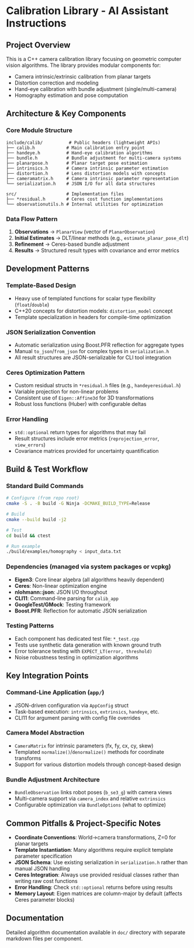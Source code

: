 # Calibration Library - AI Assistant Instructions

## Project Overview

This is a C++ camera calibration library focusing on geometric computer vision algorithms. The library provides modular components for:
- Camera intrinsic/extrinsic calibration from planar targets
- Distortion correction and modeling
- Hand-eye calibration with bundle adjustment (single/multi-camera)
- Homography estimation and pose computation

## Architecture & Key Components

### Core Module Structure
```
include/calib/          # Public headers (lightweight APIs)
├── calib.h            # Main calibration entry point
├── handeye.h          # Hand-eye calibration algorithms
├── bundle.h           # Bundle adjustment for multi-camera systems
├── planarpose.h       # Planar target pose estimation
├── intrinsics.h       # Camera intrinsic parameter estimation
├── distortion.h       # Lens distortion models with concepts
├── cameramatrix.h     # Camera intrinsic parameter representation
└── serialization.h    # JSON I/O for all data structures

src/                   # Implementation files
├── *residual.h        # Ceres cost function implementations
└── observationutils.h # Internal utilities for optimization
```

### Data Flow Pattern
1. **Observations** → `PlanarView` (vector of `PlanarObservation`)
2. **Initial Estimates** → DLT/linear methods (e.g., `estimate_planar_pose_dlt`)
3. **Refinement** → Ceres-based bundle adjustment
4. **Results** → Structured result types with covariance and error metrics

## Development Patterns

### Template-Based Design
- Heavy use of templated functions for scalar type flexibility (`float`/`double`)
- C++20 concepts for distortion models: `distortion_model` concept
- Template specialization in headers for compile-time optimization

### JSON Serialization Convention
- Automatic serialization using Boost.PFR reflection for aggregate types
- Manual `to_json`/`from_json` for complex types in `serialization.h`
- All result structures are JSON-serializable for CLI tool integration

### Ceres Optimization Pattern
- Custom residual structs in `*residual.h` files (e.g., `handeyeresidual.h`)
- Variable projection for non-linear problems
- Consistent use of `Eigen::Affine3d` for 3D transformations
- Robust loss functions (Huber) with configurable deltas

### Error Handling
- `std::optional` return types for algorithms that may fail
- Result structures include error metrics (`reprojection_error`, `view_errors`)
- Covariance matrices provided for uncertainty quantification

## Build & Test Workflow

### Standard Build Commands
```bash
# Configure (from repo root)
cmake -S . -B build -G Ninja -DCMAKE_BUILD_TYPE=Release

# Build
cmake --build build -j2

# Test
cd build && ctest

# Run example
./build/examples/homography < input_data.txt
```

### Dependencies (managed via system packages or vcpkg)
- **Eigen3**: Core linear algebra (all algorithms heavily dependent)
- **Ceres**: Non-linear optimization engine
- **nlohmann::json**: JSON I/O throughout
- **CLI11**: Command-line parsing for `calib_app`
- **GoogleTest/GMock**: Testing framework
- **Boost.PFR**: Reflection for automatic JSON serialization

### Testing Patterns
- Each component has dedicated test file: `*_test.cpp`
- Tests use synthetic data generation with known ground truth
- Error tolerance testing with `EXPECT_LT(error, threshold)`
- Noise robustness testing in optimization algorithms

## Key Integration Points

### Command-Line Application (`app/`)
- JSON-driven configuration via `AppConfig` struct
- Task-based execution: `intrinsics`, `extrinsics`, `handeye`, etc.
- CLI11 for argument parsing with config file overrides

### Camera Model Abstraction
- `CameraMatrix` for intrinsic parameters (fx, fy, cx, cy, skew)
- Templated `normalize()`/`denormalize()` methods for coordinate transforms
- Support for various distortion models through concept-based design

### Bundle Adjustment Architecture
- `BundleObservation` links robot poses (`b_se3_g`) with camera views
- Multi-camera support via `camera_index` and relative `extrinsics`
- Configurable optimization via `BundleOptions` (what to optimize)

## Common Pitfalls & Project-Specific Notes

- **Coordinate Conventions**: World→camera transformations, Z=0 for planar targets
- **Template Instantiation**: Many algorithms require explicit template parameter specification
- **JSON Schema**: Use existing serialization in `serialization.h` rather than manual JSON handling
- **Ceres Integration**: Always use provided residual classes rather than writing raw cost functions
- **Error Handling**: Check `std::optional` returns before using results
- **Memory Layout**: Eigen matrices are column-major by default (affects Ceres parameter blocks)

## Documentation
Detailed algorithm documentation available in `doc/` directory with separate markdown files per component.
